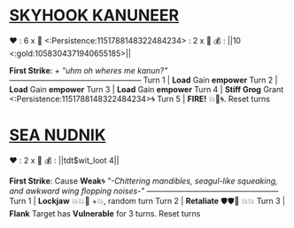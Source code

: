 # [__**SKYHOOK KANUNEER**__](<https://www.youtube.com/watch?v=Y_jlo952yP0>)
❤️ : 6 x :busts_in_silhouette: 
<:Persistence:1151788148322484234> : 2 x :busts_in_silhouette: 
💰 : ||10 <:gold:1058304371940655185>||

**First Strike**: +
*"uhm oh wheres me kanun?"*
—————————————————
Turn 1  | **Load** Gain __empower__
Turn 2 | **Load** Gain __empower__
Turn 3 | **Load** Gain __empower__
Turn 4 | **Stiff Grog** Grant <:Persistence:1151788148322484234>🌀
Turn 5 | **FIRE!** 💥🎯🌀. Reset turns

# [__**SEA NUDNIK**__](<https://youtu.be/H8WE9GBlzEI?si=5fcYQTmP2RPlzTQv&t=117>)
:heart: : 2 x :busts_in_silhouette:
:moneybag: : ||tdt$wit_loot 4||

**First Strike**: Cause __Weak__:cyclone: 
*"-Chittering mandibles, seagul-like squeaking, and awkward wing flopping noises-"*
—————————————————
Turn 1  | **Lockjaw** :boom::boom::twisted_rightwards_arrows: +:boom:, random turn
Turn 2 | **Retaliate** :shield::shield::twisted_rightwards_arrows: :boom::boom:
Turn 3 | **Flank**  Target has __Vulnerable__ for 3 turns. Reset turns
